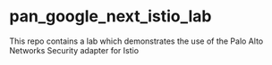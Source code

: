 # pan_google_next_istio_lab
This repo contains a lab which demonstrates the use of the Palo Alto Networks Security adapter for Istio
